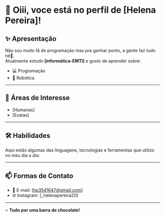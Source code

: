 # 👋 Oiii, voce está no perfil de [Helena Pereira]!

## ✨ Apresentação
Não sou muito fã de programação mas pra ganhar ponto, a gente faz tudo né🚀.  
Atualmente estudo **[informática-EMTI]** e gosto de aprender sobre:
- 💻 Programação
- 🤖 Robótica
---

## 🎯 Áreas de Interesse
- [Humanas]
- [Exatas]
---

## 🛠️ Habilidades
Aqui estão algumas das linguagens, tecnologias e ferramentas que utilizo no meu dia a dia:


---

## 📫 Formas de Contato
- 📧 E-mail: [hp3541647@gmail.com]   
- 🌐 Instagram: [_helenapereira20]  

---

⭐ **Tudo por uma barra de chocolate!**  
